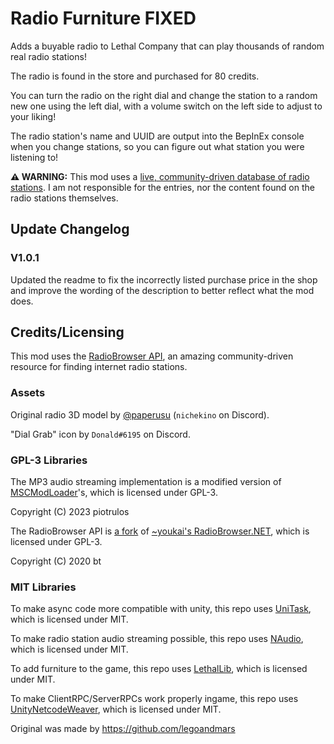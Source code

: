 # Radio Furniture FIXED

Adds a buyable radio to Lethal Company that can play thousands of random real radio stations!

The radio is found in the store and purchased for 80 credits.

You can turn the radio on the right dial and change the station to a random new one using the left dial, with a volume switch on the left side to adjust to your liking!

The radio station's name and UUID are output into the BepInEx console when you change stations, so you can figure out what station you were listening to!

**⚠️ WARNING:** This mod uses a [live, community-driven database of radio stations](https://www.radio-browser.info/). I am not responsible for the entries, nor the content found on the radio stations themselves. 

## Update Changelog

### V1.0.1 
Updated the readme to fix the incorrectly listed purchase price in the shop and improve the wording of the description to better reflect what the mod does.

## Credits/Licensing

This mod uses the [RadioBrowser API](https://www.radio-browser.info/), an amazing community-driven resource for finding internet radio stations.

### Assets
Original radio 3D model by [@paperusu](https://twitter.com/paperusu) (`nichekino` on Discord).

"Dial Grab" icon by `Donald#6195` on Discord.

### GPL-3 Libraries
The MP3 audio streaming implementation is a modified version of [MSCModLoader]()'s, which is licensed under GPL-3.

Copyright (C) 2023 piotrulos

The RadioBrowser API is [a fork](https://github.com/AmpereBEEP/RadioBrowser.NET_Fixed) of [~youkai's RadioBrowser.NET](https://git.sr.ht/~youkai/RadioBrowser.NET), which is licensed under GPL-3.

Copyright (C) 2020 bt

### MIT Libraries
To make async code more compatible with unity, this repo uses [UniTask](https://github.com/Cysharp/UniTask), which is licensed under MIT.

To make radio station audio streaming possible, this repo uses [NAudio](https://github.com/naudio/NAudio), which is licensed under MIT.

To add furniture to the game, this repo uses [LethalLib](https://github.com/EvaisaDev/LethalLib), which is licensed under MIT.

To make ClientRPC/ServerRPCs work properly ingame, this repo uses [UnityNetcodeWeaver](https://github.com/EvaisaDev/UnityNetcodeWeaver), which is licensed under MIT.

Original was made by https://github.com/legoandmars
